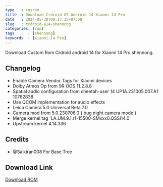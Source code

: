 ```yaml
---
type   : cusrom
title  : Download Crdroid OS Android 14 Xiaomi 14 Pro
date   : 2024-05-30T09:17:35+07:00
slug   : crdroid-a14-shennong
categories: [rom]
tags      : [shennong]
keywords  : [Xiaomi 14 Pro]
---
```


Download Custom Rom Crdroid android 14  for Xiaomi 14 Pro shennong.

## Changelog
- Enable Camera Vendor Tags for Xiaomi devices
- Dolby Atmos Op from 9R OOS 11.2.8.8
- Spatial audio configuration from cheetah-user 14 UP1A.231005.007.A1 10762838
- Use QCOM implementation for audio effects
- Leica Camera 5.0 Universal Beta 7.0
- Camera mod from 5.0.230706.0 { bug night camera mode }
- Merge kernel tag 'LA.UM.9.1.r1-15500-SMxxx0.QSSI14.0'
- Upstream kernel 4.14.336

## Credits
- @Saikiran008 For Base Tree

## Download Link
[Download ROM](/)
